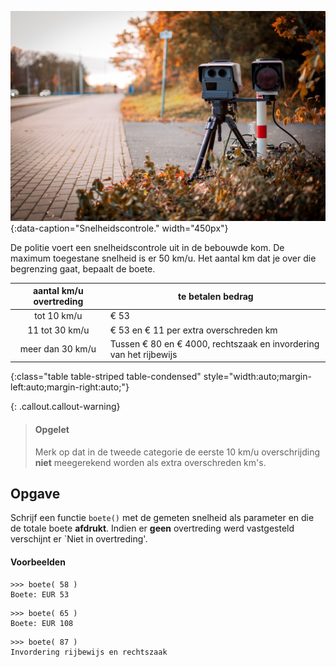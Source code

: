 ![Snelheidscontrole.](media/speeding.jpg "Foto door Denny Müller op Unsplash."){:data-caption="Snelheidscontrole." width="450px"}

De politie voert een snelheidscontrole uit in de bebouwde kom. De maximum toegestane snelheid is er 50 km/u. Het aantal km dat je over die begrenzing gaat, bepaalt de boete. 

| aantal km/u overtreding | te betalen bedrag |
|:--------:|-------------|
| tot 10 km/u  | € 53 |
| 11 tot 30 km/u | € 53 en € 11 per extra overschreden km |
| meer dan 30 km/u | Tussen € 80 en € 4000, rechtszaak en invordering van het rijbewijs |
{:class="table table-striped table-condensed" style="width:auto;margin-left:auto;margin-right:auto;"}

{: .callout.callout-warning}
> #### Opgelet
> Merk op dat in de tweede categorie de eerste 10 km/u overschrijding **niet** meegerekend worden als extra overschreden km's.

## Opgave
Schrijf een functie `boete()` met de gemeten snelheid als parameter en die de totale boete **afdrukt**. Indien er **geen** overtreding werd vastgesteld verschijnt er `Niet in overtreding'.

#### Voorbeelden
```
>>> boete( 58 )
Boete: EUR 53
```
```
>>> boete( 65 )
Boete: EUR 108
```
```
>>> boete( 87 )
Invordering rijbewijs en rechtszaak
```
